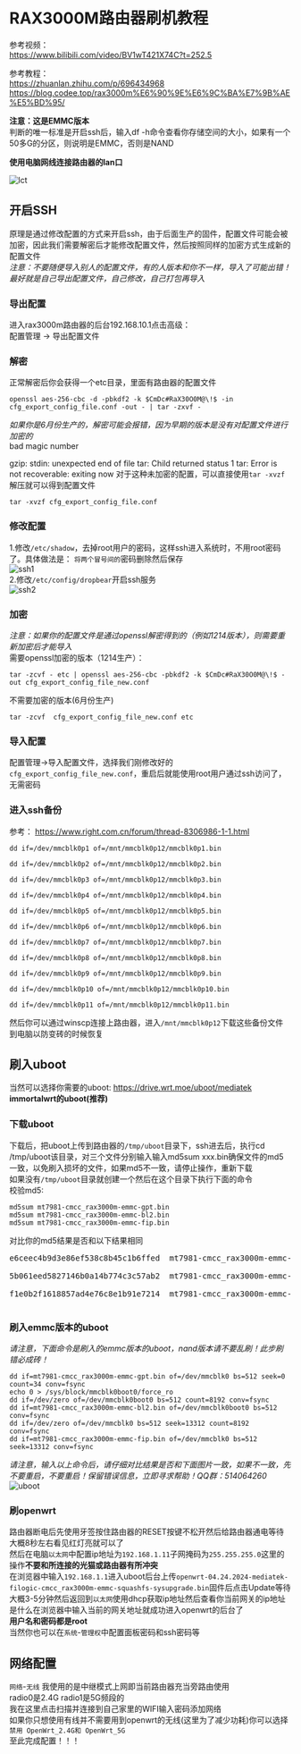 # RAX3000M路由器刷机教程

参考视频：  
https://www.bilibili.com/video/BV1wT421X74C?t=252.5

参考教程：  
https://zhuanlan.zhihu.com/p/696434968  
https://blog.codee.top/rax3000m%E6%90%9E%E6%9C%BA%E7%9B%AE%E5%BD%95/

**注意：这是EMMC版本**  
判断的唯一标准是开启ssh后，输入df -h命令查看你存储空间的大小，如果有一个50多G的分区，则说明是EMMC，否则是NAND  

**使用电脑网线连接路由器的lan口**  

![lct](https://github.com/user-attachments/assets/de802ebf-9d37-4cf4-aabd-bca203216dac)  

## 开启SSH
原理是通过修改配置的方式来开启ssh，由于后面生产的固件，配置文件可能会被加密，因此我们需要解密后才能修改配置文件，然后按照同样的加密方式生成新的配置文件  
*注意：不要随便导入别人的配置文件，有的人版本和你不一样，导入了可能出错！最好就是自己导出配置文件，自己修改，自己打包再导入*  

### 导出配置
进入rax3000m路由器的后台192.168.10.1点击高级：  
配置管理 -> 导出配置文件

### 解密
正常解密后你会获得一个etc目录，里面有路由器的配置文件
```
openssl aes-256-cbc -d -pbkdf2 -k $CmDc#RaX30O0M@\!$ -in cfg_export_config_file.conf -out - | tar -zxvf -
```
*如果你是6月份生产的，解密可能会报错，因为早期的版本是没有对配置文件进行加密的*  
<per>
bad magic number

gzip: stdin: unexpected end of file
tar: Child returned status 1
tar: Error is not recoverable: exiting now
</pre>
对于这种未加密的配置，可以直接使用`tar -xvzf`解压就可以得到配置文件
```
tar -xvzf cfg_export_config_file.conf 
```

### 修改配置
1.修改`/etc/shadow`，去掉root用户的密码，这样ssh进入系统时，不用root密码了。具体做法是： `将两个冒号间的`密码删除然后保存  
![ssh1](https://github.com/user-attachments/assets/120242ed-f42e-4ded-984c-66af87c82d80)  
2.修改`/etc/config/dropbear`开启ssh服务  
![ssh2](https://github.com/user-attachments/assets/93dca3df-5052-4a98-be0e-7c24efeaa2eb)  

### 加密
*注意：如果你的配置文件是通过openssl解密得到的（例如1214版本），则需要重新加密后才能导入*  
需要openssl加密的版本（1214生产）：  
```
tar -zcvf - etc | openssl aes-256-cbc -pbkdf2 -k $CmDc#RaX30O0M@\!$ -out cfg_export_config_file_new.conf
```
不需要加密的版本(6月份生产)
```
tar -zcvf  cfg_export_config_file_new.conf etc
```

### 导入配置
配置管理->导入配置文件，选择我们刚修改好的`cfg_export_config_file_new.conf`，重启后就能使用root用户通过ssh访问了，无需密码

### 进入ssh备份
参考： https://www.right.com.cn/forum/thread-8306986-1-1.html  
```
dd if=/dev/mmcblk0p1 of=/mnt/mmcblk0p12/mmcblk0p1.bin

dd if=/dev/mmcblk0p2 of=/mnt/mmcblk0p12/mmcblk0p2.bin

dd if=/dev/mmcblk0p3 of=/mnt/mmcblk0p12/mmcblk0p3.bin

dd if=/dev/mmcblk0p4 of=/mnt/mmcblk0p12/mmcblk0p4.bin

dd if=/dev/mmcblk0p5 of=/mnt/mmcblk0p12/mmcblk0p5.bin

dd if=/dev/mmcblk0p6 of=/mnt/mmcblk0p12/mmcblk0p6.bin

dd if=/dev/mmcblk0p7 of=/mnt/mmcblk0p12/mmcblk0p7.bin

dd if=/dev/mmcblk0p8 of=/mnt/mmcblk0p12/mmcblk0p8.bin

dd if=/dev/mmcblk0p9 of=/mnt/mmcblk0p12/mmcblk0p9.bin

dd if=/dev/mmcblk0p10 of=/mnt/mmcblk0p12/mmcblk0p10.bin

dd if=/dev/mmcblk0p11 of=/mnt/mmcblk0p12/mmcblk0p11.bin
```
然后你可以通过winscp连接上路由器，进入`/mnt/mmcblk0p12`下载这些备份文件到电脑以防变砖的时候恢复

## 刷入uboot  
当然可以选择你需要的uboot: https://drive.wrt.moe/uboot/mediatek  
**immortalwrt的uboot(推荐)**  
### 下载uboot
下载后，把uboot上传到路由器的`/tmp/uboot`目录下，ssh进去后，执行cd /tmp/uboot该目录，对三个文件分别输入输入md5sum xxx.bin确保文件的md5一致，以免刷入损坏的文件，如果md5不一致，请停止操作，重新下载  
如果没有`/tmp/uboot`目录就创建一个然后在这个目录下执行下面的命令  
校验md5:
```
md5sum mt7981-cmcc_rax3000m-emmc-gpt.bin
md5sum mt7981-cmcc_rax3000m-emmc-bl2.bin
md5sum mt7981-cmcc_rax3000m-emmc-fip.bin
```
对比你的md5结果是否和以下结果相同
<pre>
e6ceec4b9d3e86ef538c8b45c1b6ffed  mt7981-cmcc_rax3000m-emmc-gpt.bin

5b061eed5827146b0a14b774c3c57ab2  mt7981-cmcc_rax3000m-emmc-bl2.bin

f1e0b2f1618857ad4e76c8e1b91e7214  mt7981-cmcc_rax3000m-emmc-fip.bin

</pre>

### 刷入emmc版本的uboot
*请注意，下面命令是刷入的emmc版本的uboot，nand版本请不要乱刷！此步刷错必成砖！*  
```
dd if=mt7981-cmcc_rax3000m-emmc-gpt.bin of=/dev/mmcblk0 bs=512 seek=0 count=34 conv=fsync
echo 0 > /sys/block/mmcblk0boot0/force_ro
dd if=/dev/zero of=/dev/mmcblk0boot0 bs=512 count=8192 conv=fsync
dd if=mt7981-cmcc_rax3000m-emmc-bl2.bin of=/dev/mmcblk0boot0 bs=512 conv=fsync
dd if=/dev/zero of=/dev/mmcblk0 bs=512 seek=13312 count=8192 conv=fsync
dd if=mt7981-cmcc_rax3000m-emmc-fip.bin of=/dev/mmcblk0 bs=512 seek=13312 conv=fsync
```
*请注意，输入以上命令后，请仔细对比结果是否和下面图片一致，如果不一致，先不要重启，不要重启！保留错误信息，立即寻求帮助！QQ群：514064260*  
![uboot](https://github.com/user-attachments/assets/fee1eabd-3543-40b4-b81f-c8df88ed3979)  

### 刷openwrt
路由器断电后先使用牙签按住路由器的RESET按键不松开然后给路由器通电等待大概8秒左右看见红灯亮就可以了  
然后在电脑`以太网`中配置ip地址为`192.168.1.11`子网掩码为`255.255.255.0`这里的操作**不要和所连接的光猫或路由器有所冲突**  
在浏览器中输入`192.168.1.1`进入uboot后台上传`openwrt-04.24.2024-mediatek-filogic-cmcc_rax3000m-emmc-squashfs-sysupgrade.bin`固件后点击Update等待大概3-5分钟然后返回到`以太网`使用dhcp获取ip地址然后查看你当前网关的ip地址是什么在浏览器中输入当前的网关地址就成功进入openwrt的后台了  
**用户名和密码都是root**  
当然你也可以在`系统`-`管理权`中配置面板密码和ssh密码等  

## 网络配置
`网络`-`无线`
我使用的是中继模式上网即当前路由器充当旁路由使用  
radio0是2.4G radio1是5G频段的  
我在这里点击扫描并连接到自己家里的WIFI输入密码添加网络  
如果你只想使用有线并不需要用到openwrt的无线(这里为了减少功耗)你可以选择`禁用 OpenWrt_2.4G和 OpenWrt_5G`  
至此完成配置！！！
